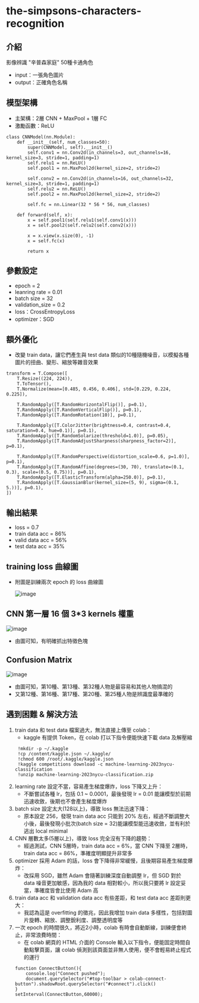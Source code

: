 # the-simpsons-characters-recognition

## 介紹
影像辨識 "辛普森家庭" 50種卡通角色
 - input：一張角色圖片
 - output：正確角色名稱

## 模型架構
- 主架構：2層 CNN + MaxPool + 1層 FC
- 激勵函數：ReLU
```
class CNNModel(nn.Module):
    def __init__(self, num_classes=50):
        super(CNNModel, self).__init__()
        self.conv1 = nn.Conv2d(in_channels=3, out_channels=16, kernel_size=3, stride=1, padding=1)
        self.relu1 = nn.ReLU()
        self.pool1 = nn.MaxPool2d(kernel_size=2, stride=2)

        self.conv2 = nn.Conv2d(in_channels=16, out_channels=32, kernel_size=3, stride=1, padding=1)
        self.relu2 = nn.ReLU()
        self.pool2 = nn.MaxPool2d(kernel_size=2, stride=2)

        self.fc = nn.Linear(32 * 56 * 56, num_classes)

    def forward(self, x):
        x = self.pool1(self.relu1(self.conv1(x)))
        x = self.pool2(self.relu2(self.conv2(x)))

        x = x.view(x.size(0), -1)
        x = self.fc(x)

        return x
```

## 參數設定
- epoch = 2
- leanring rate = 0.01
- batch size = 32
- validation_size = 0.2
- loss：CrossEntropyLoss
- optimizer：SGD

## 額外優化
- 改變 train data，讓它們產生與 test data 類似的10種隨機噪音，以模擬各種圖片的扭曲、變形、縮放等雜音效果
```
transform = T.Compose([
    T.Resize((224, 224)), 
    T.ToTensor(), 
    T.Normalize(mean=[0.485, 0.456, 0.406], std=[0.229, 0.224, 0.225]),  

    T.RandomApply([T.RandomHorizontalFlip()], p=0.1),
    T.RandomApply([T.RandomVerticalFlip()], p=0.1),
    T.RandomApply([T.RandomRotation(10)], p=0.1),

    T.RandomApply([T.ColorJitter(brightness=0.4, contrast=0.4, saturation=0.4, hue=0.1)], p=0.1),
    T.RandomApply([T.RandomSolarize(threshold=1.0)], p=0.05),
    T.RandomApply([T.RandomAdjustSharpness(sharpness_factor=2)], p=0.1),

    T.RandomApply([T.RandomPerspective(distortion_scale=0.6, p=1.0)], p=0.1),
    T.RandomApply([T.RandomAffine(degrees=(30, 70), translate=(0.1, 0.3), scale=(0.5, 0.75))], p=0.1),
    T.RandomApply([T.ElasticTransform(alpha=250.0)], p=0.1),
    T.RandomApply([T.GaussianBlur(kernel_size=(5, 9), sigma=(0.1, 5.))], p=0.1),
])
```

## 輸出結果
- loss = 0.7
- train data acc = 86%
- valid data acc = 56%
- test data acc = 35%

## training loss 曲線圖
- 附圖是訓練兩次 epoch 的 loss 曲線圖

  ![image](https://github.com/Kuo-chia-yuan/the-simpsons-characters-recognition/assets/56677419/9275d8af-2964-4fd2-a7ce-a831b4e7c57c)

## CNN 第一層 16 個 3*3 kernels 權重

![image](https://github.com/Kuo-chia-yuan/the-simpsons-characters-recognition/assets/56677419/f4514fed-5f0b-495b-99e3-25362d1f25ac)

- 由圖可知，有明確抓出特徵色塊

## Confusion Matrix

![image](https://github.com/Kuo-chia-yuan/the-simpsons-characters-recognition/assets/56677419/bb224e9d-e527-4b47-8401-c942966528cc)

- 由圖可知，第10種、第13種、第32種人物是最容易和其他人物搞混的
- 又第12種、第16種、第17種、第20種、第25種人物是辨識度最準確的

## 遇到困難 & 解決方法
1. train data 和 test data 檔案過大，無法直接上傳至 colab：
   - kaggle 有提供 Token，在 colab 打以下指令便能快速下載 data 及解壓縮
   ```
    !mkdir -p ~/.kaggle
    !cp /content/kaggle.json ~/.kaggle/
    !chmod 600 /root/.kaggle/kaggle.json
    !kaggle competitions download -c machine-learning-2023nycu-classification
    !unzip machine-learning-2023nycu-classification.zip
   ```
3. learning rate 設定不當，容易產生梯度爆炸，loss 下降又上升：
   - 不斷嘗試各種 lr，包括 0.1 ~ 0.0001，最後發現 lr = 0.01 能讓模型於前期迅速收斂，後期也不會產生梯度爆炸
5. batch size 設定太大(128以上)，導致 loss 無法迅速下降：
   - 原本設定 256，發現 train data acc 只能到 20% 左右，經過不斷調整大小後，最後發現小批次(batch size = 32)能讓模型能迅速收斂，並有利於逃出 local minimal
7. CNN 層數太多(5層以上)，導致 loss 完全沒有下降的趨勢：
   - 經過測試，CNN 5層時，train data acc = 6%，當 CNN 下降至 2層時，train data acc = 86%，準確度明顯提升非常多
9. optimizer 採用 Adam 的話，loss 會下降得非常緩慢，且後期容易產生梯度爆炸：
   - 改採用 SGD，雖然 Adam 會隨著訓練深度自動調整 lr，但 SGD 對於 data 噪音更加敏感，因為我的 data 相對較小，所以我只要將 lr 設定妥當，準確度皆會比使用 Adam 高
11. train data acc 和 validation data acc 有些差距，和 test data acc 差距則更大：
    - 我認為這是 overfitting 的徵兆，因此我增加 train data 多樣性，包括對圖片旋轉、縮放、調整銳利度、調整透明度等
12. 一次 epoch 的時間很久，將近2小時，colab 有時會自動斷線，訓練便會終止，非常浪費時間：
    - 在 colab 網頁的 HTML 介面的 Console 輸入以下指令，便能固定時間自動點擊頁面，讓 colab 偵測到該頁面並非無人使用，便不會輕易終止程式的運行
    ```
    function ConnectButton(){
        console.log("Connect pushed"); 
        document.querySelector("#top-toolbar > colab-connect-button").shadowRoot.querySelector("#connect").click() 
    }
    setInterval(ConnectButton,60000);
    ```
